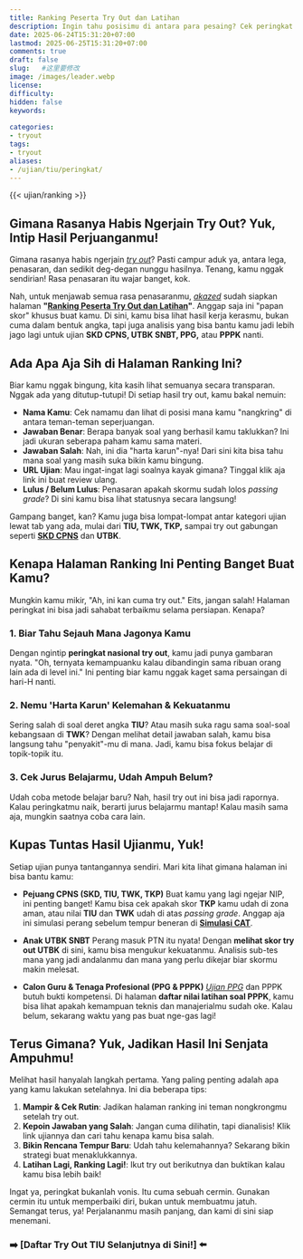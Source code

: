 ```yaml
---
title: Ranking Peserta Try Out dan Latihan
description: Ingin tahu posisimu di antara para pesaing? Cek peringkat hasil try out dan evaluasi kemampuanmu. Persiapkan diri untuk sukses dalam tes sesungguhnya bersama Akazed.
date: 2025-06-24T15:31:20+07:00
lastmod: 2025-06-25T15:31:20+07:00
comments: true
draft: false 
slug:   #这里要修改
image: /images/leader.webp
license: 
difficulty: 
hidden: false
keywords: 
    
categories:
- tryout
tags:
- tryout
aliases:
- /ujian/tiu/peringkat/
---
```

{{< ujian/ranking >}}
## Gimana Rasanya Habis Ngerjain Try Out? Yuk, Intip Hasil Perjuanganmu!

Gimana rasanya habis ngerjain *[try out](/ujian/)*? Pasti campur aduk ya, antara lega, penasaran, dan sedikit deg-degan nunggu hasilnya. Tenang, kamu nggak sendirian! Rasa penasaran itu wajar banget, kok.

Nah, untuk menjawab semua rasa penasaranmu, *[akazed](/)* sudah siapkan halaman **"[Ranking Peserta Try Out dan Latihan](/ujian/ranking-peserta-tryout)"**. Anggap saja ini "papan skor" khusus buat kamu. Di sini, kamu bisa lihat hasil kerja kerasmu, bukan cuma dalam bentuk angka, tapi juga analisis yang bisa bantu kamu jadi lebih jago lagi untuk ujian **SKD CPNS, UTBK SNBT, PPG,** atau **PPPK** nanti.

## Ada Apa Aja Sih di Halaman Ranking Ini?

Biar kamu nggak bingung, kita kasih lihat semuanya secara transparan. Nggak ada yang ditutup-tutupi! Di setiap hasil try out, kamu bakal nemuin:

-   **Nama Kamu**: Cek namamu dan lihat di posisi mana kamu "nangkring" di antara teman-teman seperjuangan.
-   **Jawaban Benar**: Berapa banyak soal yang berhasil kamu taklukkan? Ini jadi ukuran seberapa paham kamu sama materi.
-   **Jawaban Salah**: Nah, ini dia "harta karun"-nya! Dari sini kita bisa tahu mana soal yang masih suka bikin kamu bingung.
-   **URL Ujian**: Mau ingat-ingat lagi soalnya kayak gimana? Tinggal klik aja link ini buat review ulang.
-   **Lulus / Belum Lulus**: Penasaran apakah skormu sudah lolos *passing grade*? Di sini kamu bisa lihat statusnya secara langsung!

Gampang banget, kan? Kamu juga bisa lompat-lompat antar kategori ujian lewat tab yang ada, mulai dari **TIU, TWK, TKP,** sampai try out gabungan seperti **[SKD CPNS](/ujian/cpns/try-out-skd-cpns-gratis/)** dan **UTBK**.

## Kenapa Halaman Ranking Ini Penting Banget Buat Kamu?

Mungkin kamu mikir, "Ah, ini kan cuma try out." Eits, jangan salah! Halaman peringkat ini bisa jadi sahabat terbaikmu selama persiapan. Kenapa?

### 1. Biar Tahu Sejauh Mana Jagonya Kamu
Dengan ngintip **peringkat nasional try out**, kamu jadi punya gambaran nyata. "Oh, ternyata kemampuanku kalau dibandingin sama ribuan orang lain ada di level ini." Ini penting biar kamu nggak kaget sama persaingan di hari-H nanti.

### 2. Nemu 'Harta Karun' Kelemahan & Kekuatanmu
Sering salah di soal deret angka **TIU**? Atau masih suka ragu sama soal-soal kebangsaan di **TWK**? Dengan melihat detail jawaban salah, kamu bisa langsung tahu "penyakit"-mu di mana. Jadi, kamu bisa fokus belajar di topik-topik itu.

### 3. Cek Jurus Belajarmu, Udah Ampuh Belum?
Udah coba metode belajar baru? Nah, hasil try out ini bisa jadi rapornya. Kalau peringkatmu naik, berarti jurus belajarmu mantap! Kalau masih sama aja, mungkin saatnya coba cara lain.

## Kupas Tuntas Hasil Ujianmu, Yuk!

Setiap ujian punya tantangannya sendiri. Mari kita lihat gimana halaman ini bisa bantu kamu:

-   **Pejuang CPNS (SKD, TIU, TWK, TKP)**
    Buat kamu yang lagi ngejar NIP, ini penting banget! Kamu bisa cek apakah skor **TKP** kamu udah di zona aman, atau nilai **TIU** dan **TWK** udah di atas *passing grade*. Anggap aja ini simulasi perang sebelum tempur beneran di **[Simulasi CAT](/ujian/cpns/tryout-cat-cpns-gratis/)**.

-   **Anak UTBK SNBT**
    Perang masuk PTN itu nyata! Dengan **melihat skor try out UTBK** di sini, kamu bisa mengukur kekuatanmu. Analisis sub-tes mana yang jadi andalanmu dan mana yang perlu dikejar biar skormu makin melesat.

-   **Calon Guru & Tenaga Profesional (PPG & PPPK)**
    *[Ujian PPG](/ujian/ppg/tryout-ppg-prajab-pgsd/)* dan PPPK butuh bukti kompetensi. Di halaman **daftar nilai latihan soal PPPK**, kamu bisa lihat apakah kemampuan teknis dan manajerialmu sudah oke. Kalau belum, sekarang waktu yang pas buat nge-gas lagi!

## Terus Gimana? Yuk, Jadikan Hasil Ini Senjata Ampuhmu!

Melihat hasil hanyalah langkah pertama. Yang paling penting adalah apa yang kamu lakukan setelahnya. Ini dia beberapa tips:

1.  **Mampir & Cek Rutin**: Jadikan halaman ranking ini teman nongkrongmu setelah try out.
2.  **Kepoin Jawaban yang Salah**: Jangan cuma dilihatin, tapi dianalisis! Klik link ujiannya dan cari tahu kenapa kamu bisa salah.
3.  **Bikin Rencana Tempur Baru**: Udah tahu kelemahannya? Sekarang bikin strategi buat menaklukkannya.
4.  **Latihan Lagi, Ranking Lagi!**: Ikut try out berikutnya dan buktikan kalau kamu bisa lebih baik!

Ingat ya, peringkat bukanlah vonis. Itu cuma sebuah cermin. Gunakan cermin itu untuk memperbaiki diri, bukan untuk membuatmu jatuh. Semangat terus, ya! Perjalananmu masih panjang, dan kami di sini siap menemani.


### ➡️ [Daftar Try Out TIU Selanjutnya di Sini!] ⬅️

